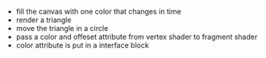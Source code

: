 * fill the canvas with one color that changes in time
* render a triangle
* move the triangle in a circle
* pass a color and offeset attribute from vertex shader to fragment shader
* color attribute is put in a interface block
